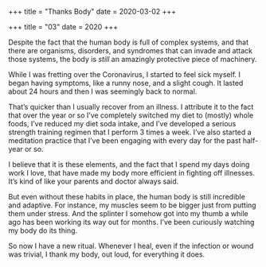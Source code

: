 +++
title = "Thanks Body"
date = 2020-03-02
+++

+++
title = "03"
date = 2020
+++

Despite the fact that the human body is full of complex systems, and that there are organisms, disorders, and syndromes that can invade and attack those systems, the body is _still_ an amazingly protective piece of machinery.

While I was fretting over the Coronavirus, I started to feel sick myself. I began having symptoms, like a runny nose, and a slight cough. It lasted about 24 hours and then I was seemingly back to normal. 

That’s quicker than I usually recover from an illness. I attribute it to the fact that over the year or so I’ve completely switched my diet to (mostly) whole foods, I’ve reduced my diet soda intake, and I’ve developed a serious strength training regimen that I perform 3 times a week. I’ve also started a meditation practice that I’ve been engaging with every day for the past half-year or so. 

I believe that it is these elements, and the fact that I spend my days doing work I love, that have made my body more efficient in fighting off illnesses. It’s kind of like your parents and doctor always said. 

But even without these habits in place, the human body is still incredible and adaptive. For instance, my muscles seem to be bigger just from putting them under stress. And the splinter I somehow got into my thumb a while ago has been working its way out for months. I’ve been curiously watching my body do its thing.

So now I have a new ritual. Whenever I heal, even if the infection or wound was trivial, I thank my body, out loud, for everything it does.